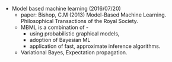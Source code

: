 * Model based machine learning (2016/07/20)
  * paper: Bishop, C.M (2013) Model-Based Machine Learning. Philosophical Transactions of the Royal Society. 
  * MBML is a combination of  - 
    * using probabilistic graphical models, 
    * adoption of Bayesian ML
    * application of fast, approximate inference algorithms. 
  * Variational Bayes, Expectation propagation. 
